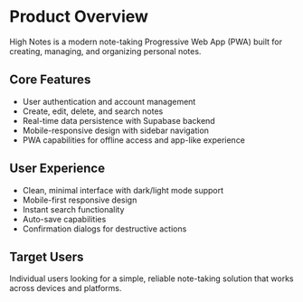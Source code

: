 # Product Overview

High Notes is a modern note-taking Progressive Web App (PWA) built for creating, managing, and organizing personal notes.

## Core Features
- User authentication and account management
- Create, edit, delete, and search notes
- Real-time data persistence with Supabase backend
- Mobile-responsive design with sidebar navigation
- PWA capabilities for offline access and app-like experience

## User Experience
- Clean, minimal interface with dark/light mode support
- Mobile-first responsive design
- Instant search functionality
- Auto-save capabilities
- Confirmation dialogs for destructive actions

## Target Users
Individual users looking for a simple, reliable note-taking solution that works across devices and platforms.